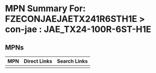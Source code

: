 



# MPN Summary For: FZECONJAEJAETX241R6STH1E > con-jae : JAE_TX24-100R-6ST-H1E

## MPNs
  

|MPN|Direct Links|Search Links|
| :--- | :--- | :--- |
||||
